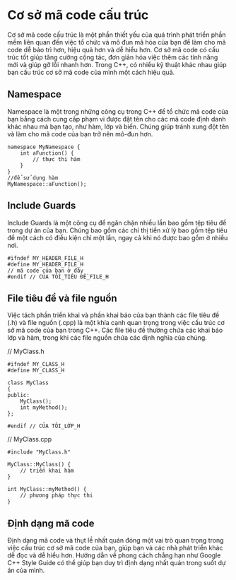 # Cơ sở mã code cấu trúc
Cơ sở mã code cấu trúc là một phần thiết yếu của quá trình phát triển phần mềm liên quan đến việc tổ chức và mô đun mã hóa của bạn để làm cho mã code dễ bảo trì hơn, hiệu quả hơn và dễ hiểu hơn. Cơ sở mã code có cấu trúc tốt giúp tăng cường cộng tác, đơn giản hóa việc thêm các tính năng mới và giúp gỡ lỗi nhanh hơn. Trong C++, có nhiều kỹ thuật khác nhau giúp bạn cấu trúc cơ sở mã code của mình một cách hiệu quả.
## Namespace
Namespace là một trong những công cụ trong C++ để tổ chức mã code của bạn bằng cách cung cấp phạm vi được đặt tên cho các mã code định danh khác nhau mà bạn tạo, như hàm, lớp và biến. Chúng giúp tránh xung đột tên và làm cho mã code của bạn trở nên mô-đun hơn.
~~~
namespace MyNamespace {
    int aFunction() {
        // thực thi hàm
    }
}
//để sử dụng hàm
MyNamespace::aFunction();
~~~
## Include Guards
Include Guards là một công cụ để ngăn chặn nhiều lần bao gồm tệp tiêu đề trong dự án của bạn. Chúng bao gồm các chỉ thị tiền xử lý bao gồm tệp tiêu đề một cách có điều kiện chỉ một lần, ngay cả khi nó được bao gồm ở nhiều nơi.
~~~
#ifndef MY_HEADER_FILE_H
#define MY_HEADER_FILE_H
// mã code của bạn ở đây
#endif // CỦA TÔI_TIÊU ĐỀ_FILE_H
~~~
## File tiêu đề và file nguồn
Việc tách phần triển khai và phần khai báo của bạn thành các file tiêu đề (.h) và file nguồn (.cpp) là một khía cạnh quan trọng trong việc cấu trúc cơ sở mã code của bạn trong C++. Các file tiêu đề thường chứa các khai báo lớp và hàm, trong khi các file nguồn chứa các định nghĩa của chúng.

// MyClass.h
~~~
#ifndef MY_CLASS_H
#define MY_CLASS_H

class MyClass
{
public:
    MyClass();
    int myMethod();
};
 
#endif // CỦA TÔI_LỚP_H
~~~
// MyClass.cpp
~~~
#include "MyClass.h"

MyClass::MyClass() {
    // triển khai hàm 
}

int MyClass::myMethod() {
    // phương pháp thực thi
}
~~~
## Định dạng mã code
Định dạng mã code và thụt lề nhất quán đóng một vai trò quan trọng trong việc cấu trúc cơ sở mã code của bạn, giúp bạn và các nhà phát triển khác dễ đọc và dễ hiểu hơn. Hướng dẫn về phong cách chẳng hạn như  Google C++ Style Guide có thể giúp bạn duy trì định dạng nhất quán trong suốt dự án của mình.